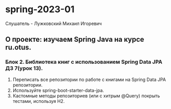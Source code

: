 # spring-2023-01
Слушатель - Лужковский Михаил Игоревич

## О проекте: изучаем Spring Java на курсе ru.otus.

<h3> Блок 2. Библиотека книг с использованием Spring Data JPA ДЗ 7(урок 13).</h3>
<ol>
<li>Переписать все репозитории по работе с книгами на Spring Data JPA репозитории.</li>
<li>Используйте spring-boot-starter-data-jpa.</li>
<li>Кастомные методы репозиториев (или с хитрым @Query) покрыть тестами, используя H2.
</ol>